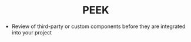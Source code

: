 <h1 align="center">PEEK</h1>

- Review of third-party or custom components before they are integrated into your project

